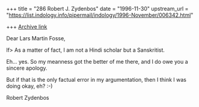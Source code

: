 +++
title = "286 Robert J. Zydenbos"
date = "1996-11-30"
upstream_url = "https://list.indology.info/pipermail/indology/1996-November/006342.html"

+++
[Archive link](https://list.indology.info/pipermail/indology/1996-November/006342.html)

Dear Lars Martin Fosse,

lf> As a matter of fact, I am not a Hindi scholar but a Sanskritist.

Eh... yes. So my meanness got the better of me there, and I do owe you a
sincere apology.

But if that is the only factual error in my argumentation, then I think
I was doing okay, eh? :-)

Robert Zydenbos




